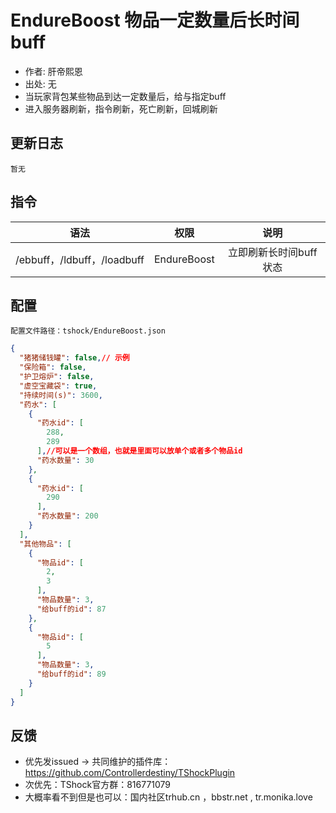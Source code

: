 # EndureBoost 物品一定数量后长时间buff

- 作者: 肝帝熙恩
- 出处: 无
- 当玩家背包某些物品到达一定数量后，给与指定buff
- 进入服务器刷新，指令刷新，死亡刷新，回城刷新

## 更新日志

```
暂无
```

## 指令

| 语法           |        权限         |   说明   |
| -------------- | :-----------------: | :------: |
| /ebbuff，/ldbuff，/loadbuff | EndureBoost| 立即刷新长时间buff状态|

## 配置
    配置文件路径：tshock/EndureBoost.json
```json
{
  "猪猪储钱罐": false,// 示例
  "保险箱": false,
  "护卫熔炉": false,
  "虚空宝藏袋": true,
  "持续时间(s)": 3600,
  "药水": [
    {
      "药水id": [
        288,
        289
      ],//可以是一个数组，也就是里面可以放单个或者多个物品id
      "药水数量": 30
    },
    {
      "药水id": [
        290
      ],
      "药水数量": 200
    }
  ],
  "其他物品": [
    {
      "物品id": [
        2,
        3
      ],
      "物品数量": 3,
      "给buff的id": 87
    },
    {
      "物品id": [
        5
      ],
      "物品数量": 3,
      "给buff的id": 89
    }
  ]
}
```

## 反馈
- 优先发issued -> 共同维护的插件库：https://github.com/Controllerdestiny/TShockPlugin
- 次优先：TShock官方群：816771079
- 大概率看不到但是也可以：国内社区trhub.cn ，bbstr.net , tr.monika.love